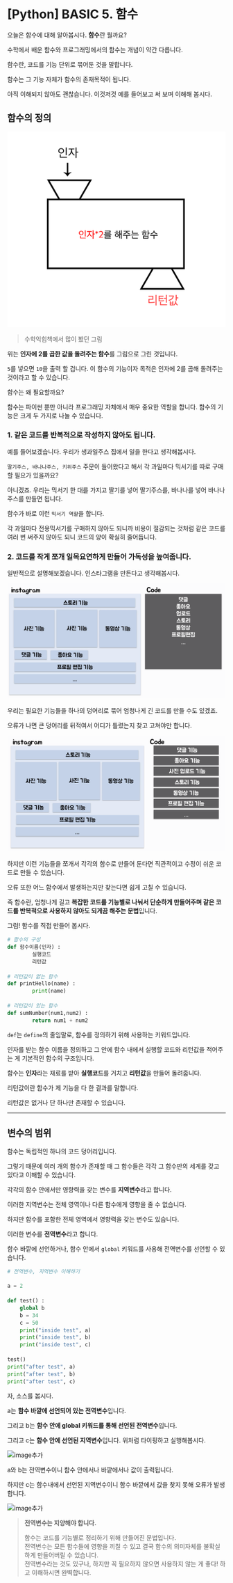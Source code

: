 # [Python] BASIC 5. 함수

오늘은 함수에 대해 알아봅시다. **함수**란 뭘까요? 

수학에서 배운 함수와 프로그래밍에서의 함수는 개념이 약간 다릅니다. 

함수란, 코드를 기능 단위로 묶어둔 것을 말합니다. 

함수는 그 기능 자체가 함수의 존재목적이 됩니다. 

아직 이해되지 않아도 괜찮습니다. 이것저것 예를 들어보고 써 보며 이해해 봅시다.

## 함수의 정의

![image](img/5.function(1).png)

> 수학익힘책에서 많이 봤던 그림

위는 **인자에 2를 곱한 값을 돌려주는 함수**를 그림으로 그린 것입니다. 

`5`를 넣으면 `10`을 출력 할 겁니다. 이 함수의 기능이자 목적은 인자에 2를 곱해 돌려주는 것이라고 할 수 있습니다.

함수는 왜 필요할까요? 

함수는 파이썬 뿐만 아니라 프로그래밍 자체에서 매우 중요한 역할을 합니다. 함수의 기능은 크게 두 가지로 나눌 수 있습니다.

### 1. 같은 코드를 반복적으로 작성하지 않아도 됩니다.

예를 들어보겠습니다. 우리가 생과일주스 집에서 일을 한다고 생각해봅시다. 

`딸기주스, 바나나주스, 키위주스` 주문이 들어왔다고 해서 각 과일마다 믹서기를 따로 구매할 필요가 있을까요? 

아니겠죠. 우리는 믹서기 한 대를 가지고 딸기를 넣어 딸기주스를, 바나나를 넣어 바나나 주스를 만들면 됩니다. 

함수가 바로 이런 `믹서기 역할`을 합니다. 

각 과일마다 전용믹서기를 구매하지 않아도 되니까 비용이 절감되는 것처럼 같은 코드를 여러 번 써주지 않아도 되니 코드의 양이 확실히 줄어듭니다.

### 2. 코드를 작게 쪼개 일목요연하게 만들어 가독성을 높여줍니다.

일반적으로 설명해보겠습니다. 인스타그램을 만든다고 생각해봅시다. 

![image](img/5.function(2).png)

우리는 필요한 기능들을 하나의 덩어리로 묶어 엄청나게 긴 코드를 만들 수도 있겠죠. 

오류가 나면 큰 덩어리를 뒤적여서 어디가 틀렸는지 찾고 고쳐야만 합니다.

![image](img/5.function(3).png)

하지만 이런 기능들을 쪼개서 각각의 함수로 만들어 둔다면 직관적이고 수정이 쉬운 코드로 만들 수 있습니다. 

오류 또한 어느 함수에서 발생하는지만 찾는다면 쉽게 고칠 수 있습니다. 

즉 함수란, 엄청나게 길고 **복잡한 코드를 기능별로 나눠서 단순하게 만들어주며 같은 코드를 반복적으로 사용하지 않아도 되게끔 해주는 문법**입니다.

그럼! 함수를 직접 만들어 봅시다.

```python
# 함수의 구성
def 함수이름(인자) :
		실행코드
		리턴값

# 리턴값이 없는 함수
def printHello(name) :
		print(name)

# 리턴값이 있는 함수
def sumNumber(num1,num2) :
		return num1 + num2
```

 `def`는 `define`의 줄임말로, 함수를 정의하기 위해 사용하는 키워드입니다. 
 
 인자를 받는 함수 이름을 정의하고 그 안에 함수 내에서 실행할 코드와 리턴값을 적어주는 게 기본적인 함수의 구조입니다. 

 함수는 **인자**라는 재료를 받아 **실행코드**를 거치고 **리턴값**을 만들어 돌려줍니다. 
 
 리턴값이란 함수가 제 기능을 다 한 결과를 말합니다. 
 
 리턴값은 없거나 단 하나만 존재할 수 있습니다.

---

## 변수의 범위

함수는 독립적인 하나의 코드 덩어리입니다. 
 
그렇기 때문에 여러 개의 함수가 존재할 때 그 함수들은 각각 그 함수만의 세계를 갖고 있다고 이해할 수 있습니다.

각각의 함수 안에서만 영향력을 갖는 변수를 **지역변수**라고 합니다.
 
이러한 지역변수는 전체 영역이나 다른 함수에게 영향을 줄 수 없습니다.

하지만 함수를 포함한 전체 영역에서 영향력을 갖는 변수도 있습니다. 

이러한 변수를 **전역변수**라고 합니다. 

함수 바깥에 선언하거나, 함수 안에서  `global` 키워드를 사용해 전역변수를 선언할 수 있습니다.

```python
# 전역변수, 지역변수 이해하기

a = 2

def test() :
    global b 
    b = 34
    c = 50
    print("inside test", a)
    print("inside test", b)
    print("inside test", c)

test()
print("after test", a)
print("after test", b)
print("after test", c)
```

자, 소스를 봅시다. 

a는 **함수 바깥에 선언되어 있는 전역변수**입니다. 

그리고 b는 **함수 안에 global 키워드를 통해 선언된 전역변수**입니다.

 그리고 c는 **함수 안에 선언된 지역변수**입니다. 위처럼 타이핑하고 실행해봅시다.

![image추가](img/5.funtion(4).PNG)

a와 b는 전역변수이니 함수 안에서나 바깥에서나 값이 출력됩니다.

하지만 c는 함수내에서 선언된 지역변수이니 함수 바깥에서 값을 찾지 못해 오류가 발생합니다.

![image추가](img/5.funtion(5).PNG)



> **전역변수는 지양해야 합니다.**  
>   
> 함수는 코드를 기능별로 정리하기 위해 만들어진 문법입니다.  
> 전역변수는 모든 함수들에 영향을 끼칠 수 있고 결국 함수의 의미자체를 불확실하게 만들어버릴 수 있습니다.   
> 전역변수라는 것도 있구나, 하지만 꼭 필요하지 않으면 사용하지 않는 게 좋다! 하고 이해하시면 완벽합니다.
